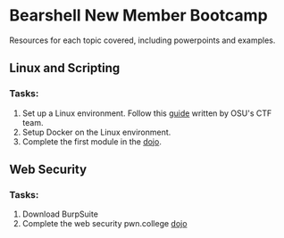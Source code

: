 # Bearshell New Member Bootcamp
Resources for each topic covered, including powerpoints and examples.

## Linux and Scripting
### Tasks:
1. Set up a Linux environment. Follow this [guide](https://wiki.osucyber.club/en/Bootcamp-CTF/Getting-Started/Environment) written by OSU's CTF team.
2. Setup Docker on the Linux environment.
3. Complete the first module in the [dojo](https://pwn.college/dojo/bearshell~83271640/join).

## Web Security
### Tasks:
1. Download BurpSuite
2. Complete the web security pwn.college [dojo](https://pwn.college/bearshell~83271640/web-security)